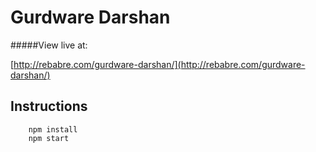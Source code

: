 # Gurdware Darshan


#####View live at:

[http://rebabre.com/gurdware-darshan/](http://rebabre.com/gurdware-darshan/)

## Instructions
        npm install
        npm start